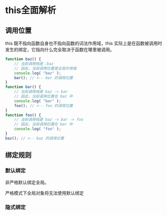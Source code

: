 # **this**全面解析

## 调用位置

this 既不指向函数自身也不指向函数的词法作用域，this 实际上是在函数被调用时发生的绑定，它指向什么完全取决于函数在哪里被调用。

```javascript
function baz() { 
    // 当前调用栈是：baz 
    // 因此，当前调用位置是全局作用域 
    console.log( "baz" ); 
    bar(); // <-- bar 的调用位置 
}
function bar() {
    // 当前调用栈是 baz -> bar 
    // 因此，当前调用位置在 baz 中 
    console.log( "bar" ); 
    foo(); // <-- foo 的调用位置 
}
function foo() { 
    // 当前调用栈是 baz -> bar -> foo 
    // 因此，当前调用位置在 bar 中 
    console.log( "foo" ); 
}
baz(); // <-- baz 的调用位置
```

## 绑定规则

### 默认绑定

非严格默认绑定全局。

严格模式下全局对象将无法使用默认绑定

### 隐式绑定 

